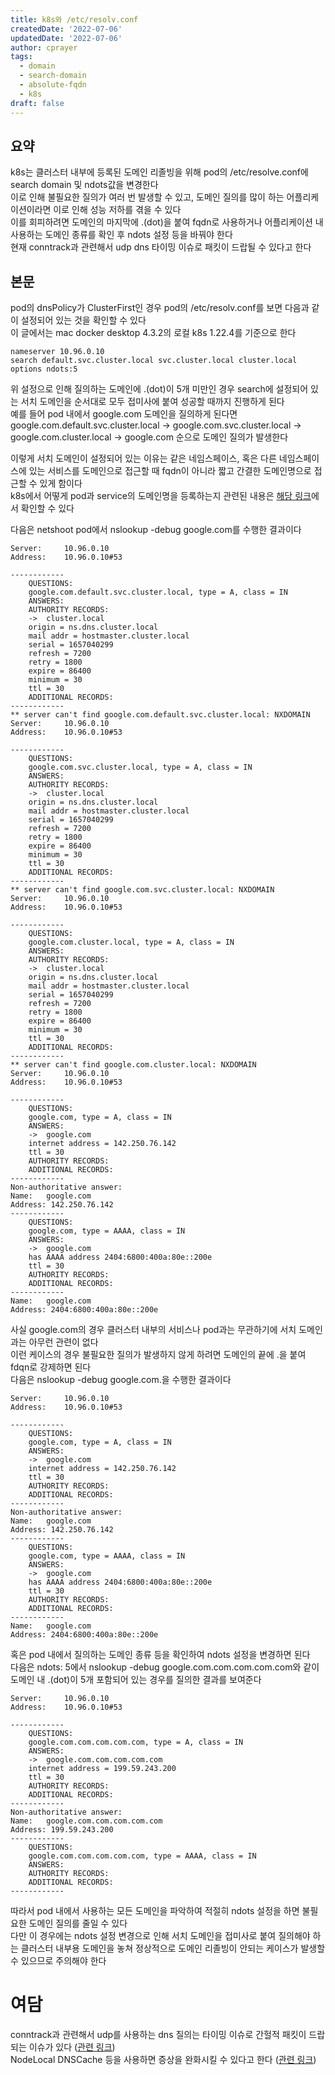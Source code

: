 ```yaml
---
title: k8s와 /etc/resolv.conf
createdDate: '2022-07-06'
updatedDate: '2022-07-06'
author: cprayer
tags:
  - domain
  - search-domain
  - absolute-fqdn
  - k8s
draft: false
---
```


## 요약
k8s는 클러스터 내부에 등록된 도메인 리졸빙을 위해 pod의 /etc/resolve.conf에 search domain 및 ndots값을 변경한다 \
이로 인해 불필요한 질의가 여러 번 발생할 수 있고, 도메인 질의를 많이 하는 어플리케이션이라면 이로 인해 성능 저하를 겪을 수 있다 \
이를 회피하려면 도메인의 마지막에 .(dot)을 붙여 fqdn로 사용하거나 어플리케이션 내 사용하는 도메인 종류를 확인 후 ndots 설정 등을 바꿔야 한다 \
현재 conntrack과 관련해서 udp dns 타이밍 이슈로 패킷이 드랍될 수 있다고 한다


## 본문

pod의 dnsPolicy가 ClusterFirst인 경우 pod의 /etc/resolv.conf를 보면 다음과 같이 설정되어 있는 것을 확인할 수 있다 \
이 글에서는 mac docker desktop 4.3.2의 로컬 k8s 1.22.4를 기준으로 한다

```
nameserver 10.96.0.10
search default.svc.cluster.local svc.cluster.local cluster.local
options ndots:5
```

위 설정으로 인해 질의하는 도메인에 .(dot)이 5개 미만인 경우 search에 설정되어 있는 서치 도메인을 순서대로 모두 접미사에 붙여 성공할 때까지 진행하게 된다 \
예를 들어 pod 내에서 google.com 도메인을 질의하게 된다면
google.com.default.svc.cluster.local -> google.com.svc.cluster.local -> google.com.cluster.local -> google.com 순으로 도메인 질의가 발생한다

이렇게 서치 도메인이 설정되어 있는 이유는 같은 네임스페이스, 혹은 다른 네임스페이스에 있는 서비스를 도메인으로 접근할 때 fqdn이 아니라 짧고 간결한 도메인명으로 접근할 수 있게 함이다 \
k8s에서 어떻게 pod과 service의 도메인명을 등록하는지 관련된 내용은 [해당 링크](https://kubernetes.io/ko/docs/concepts/services-networking/dns-pod-service/)에서 확인할 수 있다

다음은 netshoot pod에서 nslookup -debug google.com를 수행한 결과이다

```
Server:		10.96.0.10
Address:	10.96.0.10#53

------------
    QUESTIONS:
	google.com.default.svc.cluster.local, type = A, class = IN
    ANSWERS:
    AUTHORITY RECORDS:
    ->  cluster.local
	origin = ns.dns.cluster.local
	mail addr = hostmaster.cluster.local
	serial = 1657040299
	refresh = 7200
	retry = 1800
	expire = 86400
	minimum = 30
	ttl = 30
    ADDITIONAL RECORDS:
------------
** server can't find google.com.default.svc.cluster.local: NXDOMAIN
Server:		10.96.0.10
Address:	10.96.0.10#53

------------
    QUESTIONS:
	google.com.svc.cluster.local, type = A, class = IN
    ANSWERS:
    AUTHORITY RECORDS:
    ->  cluster.local
	origin = ns.dns.cluster.local
	mail addr = hostmaster.cluster.local
	serial = 1657040299
	refresh = 7200
	retry = 1800
	expire = 86400
	minimum = 30
	ttl = 30
    ADDITIONAL RECORDS:
------------
** server can't find google.com.svc.cluster.local: NXDOMAIN
Server:		10.96.0.10
Address:	10.96.0.10#53

------------
    QUESTIONS:
	google.com.cluster.local, type = A, class = IN
    ANSWERS:
    AUTHORITY RECORDS:
    ->  cluster.local
	origin = ns.dns.cluster.local
	mail addr = hostmaster.cluster.local
	serial = 1657040299
	refresh = 7200
	retry = 1800
	expire = 86400
	minimum = 30
	ttl = 30
    ADDITIONAL RECORDS:
------------
** server can't find google.com.cluster.local: NXDOMAIN
Server:		10.96.0.10
Address:	10.96.0.10#53

------------
    QUESTIONS:
	google.com, type = A, class = IN
    ANSWERS:
    ->  google.com
	internet address = 142.250.76.142
	ttl = 30
    AUTHORITY RECORDS:
    ADDITIONAL RECORDS:
------------
Non-authoritative answer:
Name:	google.com
Address: 142.250.76.142
------------
    QUESTIONS:
	google.com, type = AAAA, class = IN
    ANSWERS:
    ->  google.com
	has AAAA address 2404:6800:400a:80e::200e
	ttl = 30
    AUTHORITY RECORDS:
    ADDITIONAL RECORDS:
------------
Name:	google.com
Address: 2404:6800:400a:80e::200e
```
사실 google.com의 경우 클러스터 내부의 서비스나 pod과는 무관하기에 서치 도메인과는 아무런 관련이 없다 \
이런 케이스의 경우 불필요한 질의가 발생하지 않게 하려면 도메인의 끝에 .을 붙여 fdqn로 강제하면 된다 \
다음은 nslookup -debug google.com.을 수행한 결과이다
```
Server:		10.96.0.10
Address:	10.96.0.10#53

------------
    QUESTIONS:
	google.com, type = A, class = IN
    ANSWERS:
    ->  google.com
	internet address = 142.250.76.142
	ttl = 30
    AUTHORITY RECORDS:
    ADDITIONAL RECORDS:
------------
Non-authoritative answer:
Name:	google.com
Address: 142.250.76.142
------------
    QUESTIONS:
	google.com, type = AAAA, class = IN
    ANSWERS:
    ->  google.com
	has AAAA address 2404:6800:400a:80e::200e
	ttl = 30
    AUTHORITY RECORDS:
    ADDITIONAL RECORDS:
------------
Name:	google.com
Address: 2404:6800:400a:80e::200e
```

혹은 pod 내에서 질의하는 도메인 종류 등을 확인하여 ndots 설정을 변경하면 된다 \
다음은 ndots: 5에서 nslookup -debug google.com.com.com.com.com와 같이 도메인 내 .(dot)이 5개 포함되어 있는 경우를 질의한 결과를 보여준다

```
Server:		10.96.0.10
Address:	10.96.0.10#53

------------
    QUESTIONS:
	google.com.com.com.com.com, type = A, class = IN
    ANSWERS:
    ->  google.com.com.com.com.com
	internet address = 199.59.243.200
	ttl = 30
    AUTHORITY RECORDS:
    ADDITIONAL RECORDS:
------------
Non-authoritative answer:
Name:	google.com.com.com.com.com
Address: 199.59.243.200
------------
    QUESTIONS:
	google.com.com.com.com.com, type = AAAA, class = IN
    ANSWERS:
    AUTHORITY RECORDS:
    ADDITIONAL RECORDS:
------------
```

따라서 pod 내에서 사용하는 모든 도메인을 파악하여 적절히 ndots 설정을 하면 불필요한 도메인 질의를 줄일 수 있다 \
다만 이 경우에는 ndots 설정 변경으로 인해 서치 도메인을 접미사로 붙여 질의해야 하는 클러스터 내부용 도메인을 놓쳐 정상적으로 도메인 리졸빙이 안되는 케이스가 발생할 수 있으므로 주의해야 한다

# 여담

conntrack과 관련해서 udp를 사용하는 dns 질의는 타이밍 이슈로 간헐적 패킷이 드랍되는 이슈가 있다 ([관련 링크](https://www.weave.works/blog/racy-conntrack-and-dns-lookup-timeouts)) \
NodeLocal DNSCache 등을 사용하면 증상을 완화시킬 수 있다고 한다 ([관련 링크](https://kubernetes.io/docs/tasks/administer-cluster/nodelocaldns/))
 
